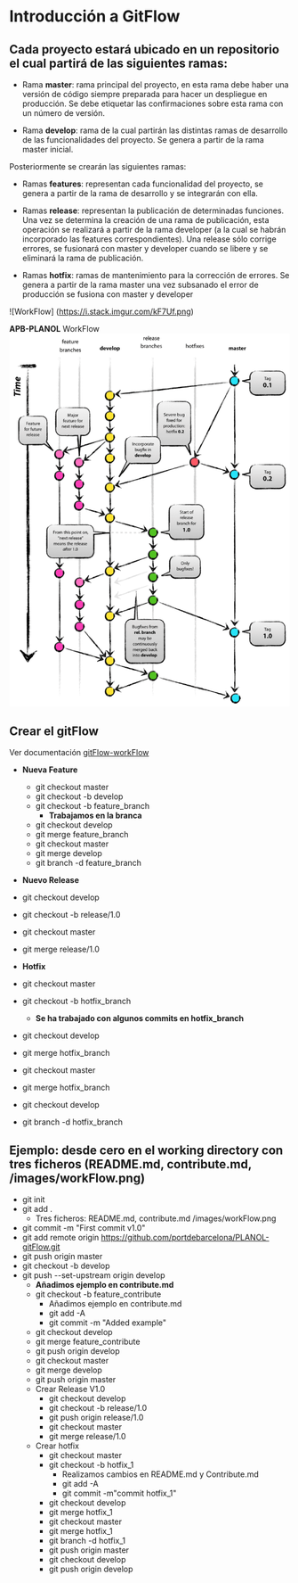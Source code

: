 # Introducción a GitFlow 

 

## Cada proyecto estará ubicado en un repositorio el cual partirá de las siguientes ramas: 

 
- Rama **master**: rama principal del proyecto, en esta rama debe haber una versión de código siempre preparada para hacer un despliegue en producción. Se debe etiquetar las confirmaciones sobre esta rama con un número de versión. 

- Rama **develop**: rama de la cual partirán las distintas ramas de desarrollo de las funcionalidades del proyecto. Se genera a partir de la rama master inicial. 

 
Posteriormente se crearán las siguientes ramas: 

 
- Ramas **features**: representan cada funcionalidad del proyecto, se genera a partir de la rama de desarrollo y se integrarán con ella. 

- Ramas **release**: representan la publicación de determinadas funciones. Una vez se determina la creación de una rama de publicación, esta operación se realizará a partir de la rama developer (a la cual se habrán incorporado las features correspondientes). Una release sólo corrige errores, se fusionará con master y developer cuando se libere y se eliminará la rama de publicación. 

- Ramas **hotfix**: ramas de mantenimiento para la corrección de errores. Se genera a partir de la rama master una vez subsanado el error de producción se fusiona con master y developer 

 
![WorkFlow] (https://i.stack.imgur.com/kF7Uf.png) 

**APB-PLANOL** WorkFlow
<img src=/images/workFlow.png alt="APB-PLANOL workFlow">

## Crear el gitFlow
 Ver documentación [gitFlow-workFlow](https://www.atlassian.com/git/tutorials/comparing-workflows/gitflow-workflow)

- **Nueva Feature**
  - git checkout master
  - git checkout -b develop
  - git checkout -b feature_branch
    - **Trabajamos en la branca**
  - git checkout develop
  - git merge feature_branch
  - git checkout master
  - git merge develop
  - git branch -d feature_branch

 - **Nuevo Release**
  - git checkout develop
  - git checkout -b release/1.0
  - git checkout master
  - git merge release/1.0

 - **Hotfix**
  - git checkout master 
  - git checkout -b hotfix_branch 
    - **Se ha trabajado con algunos commits en hotfix_branch** 
  - git checkout develop 
  - git merge hotfix_branch 
  - git checkout master 
  - git merge hotfix_branch
  - git checkout develop 
  - git branch -d hotfix_branch


## Ejemplo: desde cero en el  working directory con tres ficheros (README.md, contribute.md, /images/workFlow.png)
- git init
- git add .
  - Tres ficheros: README.md, contribute.md /images/workFlow.png
- git commit -m "First commit v1.0"
- git add remote origin https://github.com/portdebarcelona/PLANOL-gitFlow.git
- git push origin master
- git checkout -b develop
- git push --set-upstream origin develop
  - **Añadimos ejemplo en contribute.md**
  - git checkout -b feature_contribute
    - Añadimos ejemplo en contribute.md
    - git add -A
    - git commit -m "Added example"
  - git checkout develop
  - git merge feature_contribute
  - git push origin develop
  - git checkout master
  - git merge develop
  - git push origin master
  - Crear Release V1.0
    - git checkout develop
    - git checkout -b release/1.0
    - git push origin release/1.0
    - git checkout master
    - git merge release/1.0
  - Crear hotfix
    - git checkout master
    - git checkout -b hotfix_1
      - Realizamos cambios en  README.md y Contribute.md
      - git add -A
      - git commit -m"commit hotfix_1"
    - git checkout develop
    - git merge hotfix_1
    - git checkout master
    - git merge hotfix_1
    - git branch -d hotfix_1
    - git push origin master
    - git checkout develop
    - git push origin develop
  